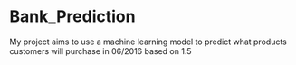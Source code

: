 # Bank_Prediction
My project aims to use a machine learning model to predict what products customers will purchase in 06/2016 based on 1.5 
